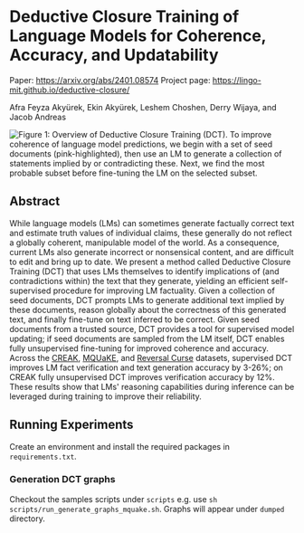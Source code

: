 # Deductive Closure Training of Language Models for Coherence, Accuracy, and Updatability

Paper: https://arxiv.org/abs/2401.08574
Project page: https://lingo-mit.github.io/deductive-closure/

Afra Feyza Akyürek, Ekin Akyürek, Leshem Choshen, Derry Wijaya, and Jacob Andreas

![Figure 1: Overview of Deductive Closure Training (DCT). To improve coherence of language model predictions, we begin with a set of seed documents (pink-highlighted), then use an LM to generate a collection of statements implied by or contradicting these. Next, we find the most probable subset before fine-tuning the LM on the selected subset.](teaser_small.png)

## Abstract

While language models (LMs) can sometimes generate factually correct text and estimate truth values of individual claims, these generally do not reflect a globally coherent, manipulable model of the world. As a consequence, current LMs also generate incorrect or nonsensical content, and are difficult to edit and bring up to date. We present a method called Deductive Closure Training (DCT) that uses LMs themselves to identify implications of (and contradictions within) the text that they generate, yielding an efficient self-supervised procedure for improving LM factuality. Given a collection of seed documents, DCT prompts LMs to generate additional text implied by these documents, reason globally about the correctness of this generated text, and finally fine-tune on text inferred to be correct. Given seed documents from a trusted source, DCT provides a tool for supervised model updating; if seed documents are sampled from the LM itself, DCT enables fully unsupervised fine-tuning for improved coherence and accuracy. Across the [CREAK](https://arxiv.org/abs/2109.01653), [MQUaKE](https://arxiv.org/abs/2305.14795), and [Reversal Curse](https://arxiv.org/abs/2309.12288) datasets, supervised DCT improves LM fact verification and text generation accuracy by 3-26%; on CREAK fully unsupervised DCT improves verification accuracy by 12%. These results show that LMs' reasoning capabilities during inference can be leveraged during training to improve their reliability.

## Running Experiments

Create an environment and install the required packages in `requirements.txt`.

### Generation DCT graphs

Checkout the samples scripts under `scripts` e.g. use `sh scripts/run_generate_graphs_mquake.sh`. Graphs will appear under `dumped` directory.